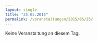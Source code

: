 ```yaml
---
layout: single
title: "25.05.2015"
permalink: /veranstaltungen/2015/05/25/
---
```


Keine Veranstaltung an diesem Tag.
